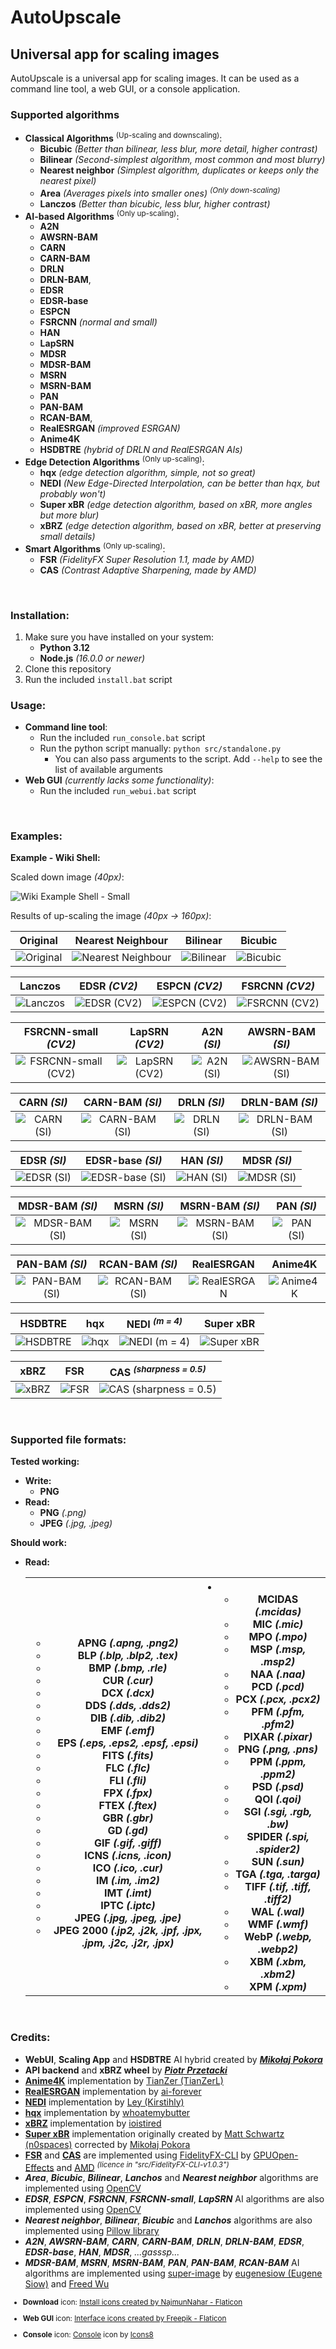 # AutoUpscale

## Universal app for scaling images

AutoUpscale is a universal app for scaling images. It can be used as a command line tool, a web GUI, or a console application.

### Supported algorithms
- **Classical Algorithms** <sup>(Up-scaling and downscaling)</sup>:
  - **Bicubic** *(Better than bilinear, less blur, more detail, higher contrast)*
  - **Bilinear** *(Second-simplest algorithm, most common and most blurry)*
  - **Nearest neighbor** *(Simplest algorithm, duplicates or keeps only the nearest pixel)*
  - **Area** *(Averages pixels into smaller ones)* *<sup>(Only down-scaling)</sup>*
  - **Lanczos** *(Better than bicubic, less blur, higher contrast)*
- **AI-based Algorithms** <sup>(Only up-scaling)</sup>:
  - **A2N**
  - **AWSRN-BAM**
  - **CARN**
  - **CARN-BAM**
  - **DRLN**
  - **DRLN-BAM**,
  - **EDSR**
  - **EDSR-base**
  - **ESPCN**
  - **FSRCNN** *(normal and small)*
  - **HAN**
  - **LapSRN**
  - **MDSR**
  - **MDSR-BAM**
  - **MSRN**
  - **MSRN-BAM**
  - **PAN**
  - **PAN-BAM**
  - **RCAN-BAM**,
  - **RealESRGAN** *(improved ESRGAN)*
  - **Anime4K**
  - **HSDBTRE** *(hybrid of DRLN and RealESRGAN AIs)*
- **Edge Detection Algorithms** <sup>(Only up-scaling)</sup>:
  - **hqx** *(edge detection algorithm, simple, not so great)*
  - **NEDI** *(New Edge-Directed Interpolation, can be better than hqx, but probably won't)*
  - **Super xBR** *(edge detection algorithm, based on xBR, more angles but more blur)*
  - **xBRZ** *(edge detection algorithm, based on xBR, better at preserving small details)*
- **Smart Algorithms** <sup>(Only up-scaling)</sup>:
  - **FSR** *(FidelityFX Super Resolution 1.1, made by AMD)*
  - **CAS** *(Contrast Adaptive Sharpening, made by AMD)*

<br/>

### Installation:
1. Make sure you have installed on your system:
   - **Python 3.12**
   - **Node.js** *(16.0.0 or newer)*
2. Clone this repository
3. Run the included `install.bat` script

### Usage:
- **Command line tool**:
  - Run the included `run_console.bat` script
  - Run the python script manually: `python src/standalone.py`
    - You can also pass arguments to the script. Add `--help` to see the list of available arguments
- **Web GUI** *(currently lacks some functionality)*:
  - Run the included `run_webui.bat` script

<br/>

### Examples:
**Example - Wiki Shell:**

Scaled down image *(40px)*:

![Wiki Example Shell - Small](./src/example_images/input/example_shell_40px.png)

Results of up-scaling the image *(40px -> 160px)*:

| Original | Nearest Neighbour | Bilinear | Bicubic |
| :---: | :---: | :---: | :---: |
| ![Original](https://upload.wikimedia.org/wikipedia/commons/a/a6/160_by_160_thumbnail_of_%27Green_Sea_Shell%27.png) | ![Nearest Neighbour](./src/example_images/output/CV2_INTER_NEAREST_example_shell_40px_4x.png) | ![Bilinear](./src/example_images/output/CV2_INTER_LINEAR_example_shell_40px_4x.png) | ![Bicubic](./src/example_images/output/CV2_INTER_CUBIC_example_shell_40px_4x.png) |

| Lanczos | EDSR *(CV2)* | ESPCN *(CV2)* | FSRCNN *(CV2)* |
| :---: | :---: | :---: | :---: |
| ![Lanczos](./src/example_images/output/CV2_INTER_LANCZOS4_example_shell_40px_4x.png) | ![EDSR *(CV2)*](./src/example_images/output/CV2_EDSR_example_shell_40px_4x.png) | ![ESPCN *(CV2)*](./src/example_images/output/CV2_ESPCN_example_shell_40px_4x.png) | ![FSRCNN *(CV2)*](./src/example_images/output/CV2_FSRCNN_example_shell_40px_4x.png) |

| FSRCNN-small *(CV2)* | LapSRN *(CV2)* | A2N *(SI)* | AWSRN-BAM *(SI)* |
| :---: | :---: | :---: | :---: |
| ![FSRCNN-small *(CV2)*](./src/example_images/output/CV2_FSRCNN_small_example_shell_40px_4x.png) | ![LapSRN *(CV2)*](./src/example_images/output/CV2_LapSRN_example_shell_40px_4x.png) | ![A2N *(SI)*](./src/example_images/output/SI_a2n_example_shell_40px_4x.png) | ![AWSRN-BAM *(SI)*](./src/example_images/output/SI_awsrn_bam_example_shell_40px_4x.png) |

| CARN *(SI)* | CARN-BAM *(SI)* | DRLN *(SI)* | DRLN-BAM *(SI)* |
| :---: | :---: | :---: | :---: |
| ![CARN *(SI)*](./src/example_images/output/SI_carn_example_shell_40px_4x.png) | ![CARN-BAM *(SI)*](./src/example_images/output/SI_carn_bam_example_shell_40px_4x.png) | ![DRLN *(SI)*](./src/example_images/output/SI_drln_example_shell_40px_4x.png) | ![DRLN-BAM *(SI)*](./src/example_images/output/SI_drln_bam_example_shell_40px_4x.png) |

| EDSR *(SI)* | EDSR-base *(SI)* | HAN *(SI)* | MDSR *(SI)* |
| :---: | :---: | :---: | :---: |
| ![EDSR *(SI)*](./src/example_images/output/SI_edsr_example_shell_40px_4x.png) | ![EDSR-base *(SI)*](./src/example_images/output/SI_edsr_base_example_shell_40px_4x.png) | ![HAN *(SI)*](./src/example_images/output/SI_han_example_shell_40px_4x.png) | ![MDSR *(SI)*](./src/example_images/output/SI_mdsr_example_shell_40px_4x.png) |

| MDSR-BAM *(SI)* | MSRN *(SI)* | MSRN-BAM *(SI)* | PAN *(SI)* |
| :---: | :---: | :---: | :---: |
| ![MDSR-BAM *(SI)*](./src/example_images/output/SI_mdsr_bam_example_shell_40px_4x.png) | ![MSRN *(SI)*](./src/example_images/output/SI_msrn_example_shell_40px_4x.png) | ![MSRN-BAM *(SI)*](./src/example_images/output/SI_msrn_bam_example_shell_40px_4x.png) | ![PAN *(SI)*](./src/example_images/output/SI_pan_example_shell_40px_4x.png) |

| PAN-BAM *(SI)* | RCAN-BAM *(SI)* | RealESRGAN | Anime4K |
| :---: | :---: | :---: | :---: |
| ![PAN-BAM *(SI)*](./src/example_images/output/SI_pan_bam_example_shell_40px_4x.png) | ![RCAN-BAM *(SI)*](./src/example_images/output/SI_rcan_bam_example_shell_40px_4x.png) | ![RealESRGAN](./src/example_images/output/RealESRGAN_example_shell_40px_4x.png) | ![Anime4K](./src/example_images/output/Anime4K_example_shell_40px_4x.png) |

| HSDBTRE | hqx | NEDI <sup>*(m = 4)*</sup> | Super xBR |
| :---: | :---: | :---: | :---: |
| ![HSDBTRE](./src/example_images/output/HSDBTRE_example_shell_40px_4x.png) | ![hqx](./src/example_images/output/hqx_example_shell_40px_4x.png) | ![NEDI <sup>*(m = 4)*</sup>](./src/example_images/output/NEDI_example_shell_40px_4x.png) | ![Super xBR](./src/example_images/output/Super_xBR_example_shell_40px_4x.png) |

| xBRZ | FSR | CAS <sup>*(sharpness = 0.5)*</sup> |
| :---: | :---: | :---: |
| ![xBRZ](./src/example_images/output/xBRZ_example_shell_40px_4x.png) | ![FSR](./src/example_images/output/example_shell_40px_FSR.png) | ![CAS <sup>*(sharpness = 0.5)*</sup>](./src/example_images/output/example_shell_40px_CAS.png) |

<br/>

### Supported file formats:
**Tested working:**
- **Write:**
  - **PNG**
- **Read:**
  - **PNG** *(.png)*
  - **JPEG** *(.jpg, .jpeg)*

**Should work:**
- **Read:**
  <table>
    <tr>
      <th>
- 
    - **APNG** *(.apng, .png2)*
    - **BLP** *(.blp, .blp2, .tex)*
    - **BMP** *(.bmp, .rle)*
    - **CUR** *(.cur)*
    - **DCX** *(.dcx)*
    - **DDS** *(.dds, .dds2)*
    - **DIB** *(.dib, .dib2)*
    - **EMF** *(.emf)*
    - **EPS** *(.eps, .eps2, .epsf, .epsi)*
    - **FITS** *(.fits)*
    - **FLC** *(.flc)*
    - **FLI** *(.fli)*
    - **FPX** *(.fpx)*
    - **FTEX** *(.ftex)*
    - **GBR** *(.gbr)*
    - **GD** *(.gd)*
    - **GIF** *(.gif, .giff)*
    - **ICNS** *(.icns, .icon)*
    - **ICO** *(.ico, .cur)*
    - **IM** *(.im, .im2)*
    - **IMT** *(.imt)*
    - **IPTC** *(.iptc)*
    - **JPEG** *(.jpg, .jpeg, .jpe)*
    - **JPEG 2000** *(.jp2, .j2k, .jpf, .jpx, .jpm, .j2c, .j2r, .jpx)*
      </th>
      <th>
-
    - **MCIDAS** *(.mcidas)*
    - **MIC** *(.mic)*
    - **MPO** *(.mpo)*
    - **MSP** *(.msp, .msp2)*
    - **NAA** *(.naa)*
    - **PCD** *(.pcd)*
    - **PCX** *(.pcx, .pcx2)*
    - **PFM** *(.pfm, .pfm2)*
    - **PIXAR** *(.pixar)*
    - **PNG** *(.png, .pns)*
    - **PPM** *(.ppm, .ppm2)*
    - **PSD** *(.psd)*
    - **QOI** *(.qoi)*
    - **SGI** *(.sgi, .rgb, .bw)*
    - **SPIDER** *(.spi, .spider2)*
    - **SUN** *(.sun)*
    - **TGA** *(.tga, .targa)*
    - **TIFF** *(.tif, .tiff, .tiff2)*
    - **WAL** *(.wal)*
    - **WMF** *(.wmf)*
    - **WebP** *(.webp, .webp2)*
    - **XBM** *(.xbm, .xbm2)*
    - **XPM** *(.xpm)*
      </th>
    </tr>
  </table>

<br/>

### Credits:
- **WebUI**, **Scaling App** and **HSDBTRE** AI hybrid created by [***Mikołaj Pokora***](https://github.com/MikiP98)
- **API backend** and **xBRZ wheel** by [***Piotr Przetacki***](https://github.com/PiotrPrzetacki)
- [**Anime4K**](https://github.com/TianZerL/pyanime4k) implementation by [TianZer (TianZerL)](https://github.com/TianZerL)
- [**RealESRGAN**](https://github.com/ai-forever/Real-ESRGAN) implementation by [ai-forever](https://github.com/ai-forever)
- [**NEDI**](https://github.com/Kirstihly/Edge-Directed_Interpolation) implementation by [Ley (Kirstihly)](https://github.com/Kirstihly)
- [**hqx**](https://pypi.org/project/hqx/) implementation by [whoatemybutter](https://pypi.org/user/whoatemybutter/)
- [**xBRZ**](https://github.com/ioistired/xbrz.py) implementation by [ioistired](https://github.com/ioistired)
- [**Super xBR**](https://github.com/MikiP98/py-super-xbr) implementation originally created by [Matt Schwartz (n0spaces)](https://github.com/n0spaces) corrected by [Mikołaj Pokora](https://github.com/MikiP98)
- [**FSR**](https://gpuopen.com/fidelityfx-superresolution/) and [**CAS**](https://gpuopen.com/fidelityfx-cas/) are implemented using [FidelityFX-CLI](https://github.com/GPUOpen-Effects/FidelityFX-CLI) by [GPUOpen-Effects](https://github.com/GPUOpen-Effects) and [AMD](https://www.amd.com/) <sup>*(licence in "src/FidelityFX-CLI-v1.0.3")*</sup>
- ***Area***, ***Bicubic***, ***Bilinear***, ***Lanchos*** and ***Nearest neighbor*** algorithms are implemented using [OpenCV](https://opencv.org)
- ***EDSR***, ***ESPCN***, ***FSRCNN***, ***FSRCNN-small***, ***LapSRN*** AI algorithms are also implemented using [OpenCV](https://opencv.org)
- ***Nearest neighbor***, ***Bilinear***, ***Bicubic*** and ***Lanchos*** algorithms are also implemented using [Pillow library](https://pillow.readthedocs.io/en/stable/)
- ***A2N***, ***AWSRN-BAM***, ***CARN***, ***CARN-BAM***, ***DRLN***, ***DRLN-BAM***, ***EDSR***, ***EDSR-base***, ***HAN***, ***MDSR***, *...gasssp...*
- ***MDSR-BAM***, ***MSRN***, ***MSRN-BAM***, ***PAN***, ***PAN-BAM***, ***RCAN-BAM*** AI algorithms are implemented using [super-image](https://pypi.org/project/super-image/) by [eugenesiow (Eugene Siow)](https://pypi.org/user/eugenesiow/) and [Freed Wu](https://pypi.org/user/Freed-Wu/)

<sup>

- **Download** icon: <a href="https://www.flaticon.com/free-icons/install" title="install icons">Install icons created by NajmunNahar - Flaticon</a>

- **Web GUI** icon: <a href="https://www.flaticon.com/free-icons/interface" title="interface icons">Interface icons created by Freepik - Flaticon</a>

- **Console** icon: <a target="_blank" href="https://icons8.com/icon/nRH1nzeThlgk/console">Console</a> icon by <a target="_blank" href="https://icons8.com">Icons8</a>

</sup>
